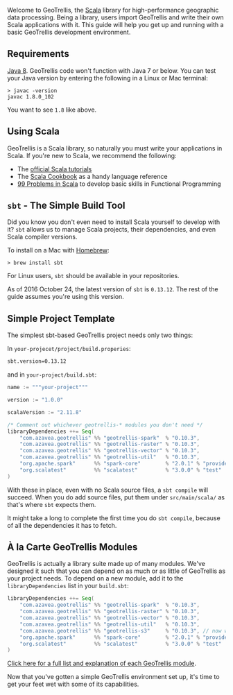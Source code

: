 Welcome to GeoTrellis, the [Scala](http://www.scala-lang.org/) library for
high-performance geographic data processing. Being a library, users import
GeoTrellis and write their own Scala applications with it. This guide will
help you get up and running with a basic GeoTrellis development environment.

Requirements
------------

[Java 8](http://www.oracle.com/technetwork/java/javase/overview/index.html).
GeoTrellis code won't function with Java 7 or below. You can test your Java
version by entering the following in a Linux or Mac terminal:

```console
> javac -version
javac 1.8.0_102
```

You want to see `1.8` like above.

Using Scala
-----------

GeoTrellis is a Scala library, so naturally you must write your applications
in Scala. If you're new to Scala, we recommend the following:

- The [official Scala tutorials](http://www.scala-lang.org/documentation/)
- The [Scala Cookbook](http://shop.oreilly.com/product/0636920026914.do) as
a handy language reference
- [99 Problems in Scala](http://aperiodic.net/phil/scala/s-99/) to develop basic skills
in Functional Programming

`sbt` - The Simple Build Tool
-----------------------------

Did you know you don't even need to install Scala yourself to develop with
it? `sbt` allows us to manage Scala projects, their dependencies, and even
Scala compiler versions.

To install on a Mac with [Homebrew](http://brew.sh/):

```console
> brew install sbt
```

For Linux users, `sbt` should be available in your repositories.

As of 2016 October 24, the latest version of `sbt` is `0.13.12`. The rest of
the guide assumes you're using this version.

Simple Project Template
-----------------------

The simplest sbt-based GeoTrellis project needs only two things:

In `your-projecet/project/build.properies`:

```bash
sbt.version=0.13.12
```

and in `your-project/build.sbt`:

```scala
name := """your-project"""

version := "1.0.0"

scalaVersion := "2.11.8"

/* Comment out whichever geotrellis-* modules you don't need */
libraryDependencies ++= Seq(
    "com.azavea.geotrellis" %% "geotrellis-spark"  % "0.10.3",
    "com.azavea.geotrellis" %% "geotrellis-raster" % "0.10.3",
    "com.azavea.geotrellis" %% "geotrellis-vector" % "0.10.3",
    "com.azavea.geotrellis" %% "geotrellis-util"   % "0.10.3",
    "org.apache.spark"      %% "spark-core"        % "2.0.1" % "provided",
    "org.scalatest"         %% "scalatest"         % "3.0.0" % "test"
)
```

With these in place, even with no Scala source files, a `sbt compile` will
succeed. When you do add source files, put them under `src/main/scala/` as
that's where `sbt` expects them.

It might take a long to complete the first time you do `sbt compile`,
because of all the dependencies it has to fetch.

À la Carte GeoTrellis Modules
-----------------------------

GeoTrellis is actually a library suite made up of many modules. We've
designed it such that you can depend on as much or as little of GeoTrellis
as your project needs. To depend on a new module, add it to the `libraryDependencies`
list in your `build.sbt`:

```scala
libraryDependencies ++= Seq(
    "com.azavea.geotrellis" %% "geotrellis-spark"  % "0.10.3",
    "com.azavea.geotrellis" %% "geotrellis-raster" % "0.10.3",
    "com.azavea.geotrellis" %% "geotrellis-vector" % "0.10.3",
    "com.azavea.geotrellis" %% "geotrellis-util"   % "0.10.3",
    "com.azavea.geotrellis" %% "geotrellis-s3"     % "0.10.3", // now we can use Amazon S3!
    "org.apache.spark"      %% "spark-core"        % "2.0.1" % "provided",
    "org.scalatest"         %% "scalatest"         % "3.0.0" % "test"
)
```

[Click here for a full list and explanation of each GeoTrellis module](../guide/module-hierarchy.md).

Now that you've gotten a simple GeoTrellis environment set up, it's time to
get your feet wet with some of its capabilities.
